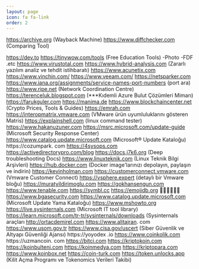 ```yaml
---
layout: page
icon: fa fa-link
order: 2
---
```


<!-- wp:preformatted -->
https://archive.org (Wayback Machine) 
https://www.diffchecker.com (Comparing Tool) 

https://dev.to
https://tinywow.com/tools (Free Education Tools) -Photo -FDF .etc
https://www.virustotal.com
https://www.hybrid-analysis.com (Zararlı yazılım analiz ve tehdit istihbaratı)
https://www.acunetix.com
https://www.vinchin.com/
https://www.veeam.com/
https://netsparker.com
https://www.iana.org/assignments/service-names-port-numbers (port ara)
https://www.ripe.net (Network Coordination Centre)
https://terenceluk.blogspot.com (***Kıdemli Azure Bulut Çözümleri Mimarı)
https://farukguler.com
https://manima.de
https://www.blockchaincenter.net (Crypto Prices, Tools & Guides)
https://emrah.com
https://interopmatrix.vmware.com (VMware ürün uyumluluklarını gösteren Matris)
https://explainshell.com (linux command tester)
https://www.hakanuzuner.com
https://msrc.microsoft.com/update-guide (Microsoft Security Response Center)
https://www.catalog.update.microsoft.com (Microsoft® Update Kataloğu)
https://cozumpark. com
https://4sysops.com
https://activedirectorypro.com/blog
https://docs.j7k6.org (Deep troubleshooting Docs)
https://www.linuxteknik.com (Linux Teknik Bilgi Arşivleri)
https://hub.docker.com (Docker image'larınızı depolayın, paylaşın ve indirin)
https://kevinholman.com
https://customerconnect.vmware.com (Vmware Customer Connect)
https://vsphere.expert (detaylı bir Vmware bloğu)
https://muratyildirimoglu.com
https://gokhansengun.com
https://www.tenable.com
https://symbl.cc
https://emojidb.org 🌹🌹🌹🌹🌹🌹
https://www.bgasecurity.com
https://www.catalog.update.microsoft.com (Microsoft Update Yama Kataloğu)
https://www.mshowto.org
https://live.sysinternals.com (Microsoft IT tool library)
https://learn.microsoft.com/tr-tr/sysinternals/downloads (Sysinternals araçları
http://ortacdemirel.com
https://www.alitajran. com
https://www.usom.gov.tr
https://www.cisa.gov/uscert (Siber Güvenlik ve Altyapı Güvenliği Ajansı)
https://yoyodex .io
https://www.coinkolik.com
https://uzmancoin. com
https://bitci.com
https://kriptokoin.com
https://koinbulteni.com
https://koinmedya.com
https://kriptopara.com
https://www.koinbox.net
https://coin-turk.com
https://token.unlocks.app (Kilit Açma Programı ve Tokenomics Verileri Takibi)


<!-- /wp:preformatted -->
